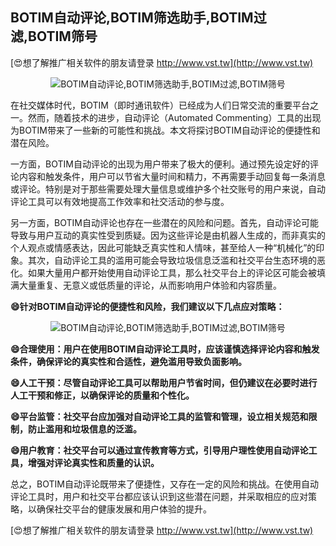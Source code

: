 ## **BOTIM自动评论,BOTIM筛选助手,BOTIM过滤,BOTIM筛号**

[😍想了解推广相关软件的朋友请登录 http://www.vst.tw](http://www.vst.tw)

 <center><img src="https://vst.tw/MP4/tuiguang/png/8.png" alt="BOTIM自动评论,BOTIM筛选助手,BOTIM过滤,BOTIM筛号"></center>

在社交媒体时代，BOTIM（即时通讯软件）已经成为人们日常交流的重要平台之一。然而，随着技术的进步，自动评论（Automated Commenting）工具的出现为BOTIM带来了一些新的可能性和挑战。本文将探讨BOTIM自动评论的便捷性和潜在风险。

一方面，BOTIM自动评论的出现为用户带来了极大的便利。通过预先设定好的评论内容和触发条件，用户可以节省大量时间和精力，不再需要手动回复每一条消息或评论。特别是对于那些需要处理大量信息或维护多个社交账号的用户来说，自动评论工具可以有效地提高工作效率和社交活动的参与度。

另一方面，BOTIM自动评论也存在一些潜在的风险和问题。首先，自动评论可能导致与用户互动的真实性受到质疑。因为这些评论是由机器人生成的，而非真实的个人观点或情感表达，因此可能缺乏真实性和人情味，甚至给人一种“机械化”的印象。其次，自动评论工具的滥用可能会导致垃圾信息泛滥和社交平台生态环境的恶化。如果大量用户都开始使用自动评论工具，那么社交平台上的评论区可能会被填满大量重复、无意义或低质量的评论，从而影响用户体验和内容质量。

**😄针对BOTIM自动评论的便捷性和风险，我们建议以下几点应对策略：**

 <center><img src="https://vst.tw/MP4/tuiguang/png/2.png" alt="BOTIM自动评论,BOTIM筛选助手,BOTIM过滤,BOTIM筛号"></center>

**😄合理使用：用户在使用BOTIM自动评论工具时，应该谨慎选择评论内容和触发条件，确保评论的真实性和合适性，避免滥用导致负面影响。**

**😄人工干预：尽管自动评论工具可以帮助用户节省时间，但仍建议在必要时进行人工干预和修正，以确保评论的质量和个性化。**

**😄平台监管：社交平台应加强对自动评论工具的监管和管理，设立相关规范和限制，防止滥用和垃圾信息的泛滥。**

**😄用户教育：社交平台可以通过宣传教育等方式，引导用户理性使用自动评论工具，增强对评论真实性和质量的认识。**

总之，BOTIM自动评论既带来了便捷性，又存在一定的风险和挑战。在使用自动评论工具时，用户和社交平台都应该认识到这些潜在问题，并采取相应的应对策略，以确保社交平台的健康发展和用户体验的提升。

[😍想了解推广相关软件的朋友请登录 http://www.vst.tw](http://www.vst.tw)



